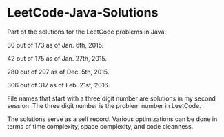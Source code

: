 LeetCode-Java-Solutions
=======================

Part of the solutions for the LeetCode problems in Java:

30 out of 173 as of Jan. 6th, 2015.

42 out of 175 as of Jan. 27th, 2015.

280 out of 297 as of Dec. 5th, 2015.

306 out of 317 as of Feb. 21st, 2016.

File names that start with a three digit number are solutions in my second session. The three digit number is the problem number in LeetCode. 

The solutions serve as a self record. Various optimizations can be done in terms of time complexity, space complexity, and code cleanness.
